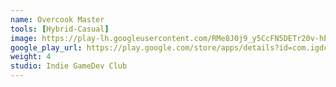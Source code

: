 ```yaml
---
name: Overcook Master
tools: [Hybrid-Casual]
image: https://play-lh.googleusercontent.com/RMe8J0j9_y5CcFN5DETr20v-hP2gOcXUX7lvlnjKMlGF1ugIBlKeawLeGbDh3AcjzQ=w240-h480-rw
google_play_url: https://play.google.com/store/apps/details?id=com.igdclub.overcookmaster
weight: 4
studio: Indie GameDev Club
---
```

